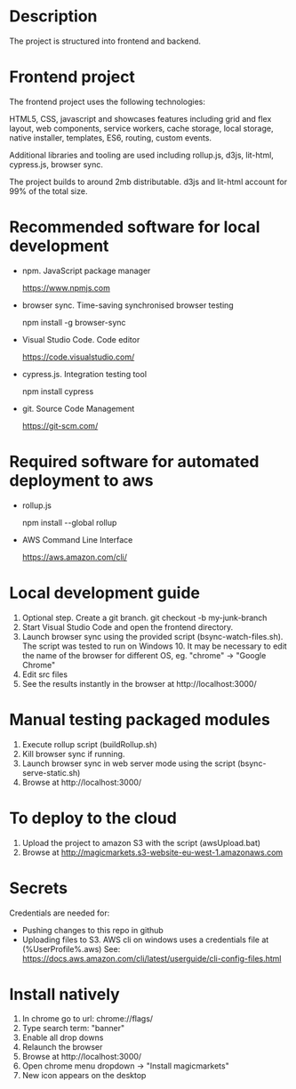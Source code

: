 # Description

The project is structured into frontend and backend.

# Frontend project

The frontend project uses the following technologies:

HTML5, CSS, javascript and showcases features including grid and flex layout, web components, service workers, cache storage, local storage, native installer, templates, ES6, routing, custom events.

Additional libraries and tooling are used including rollup.js, d3js, lit-html, cypress.js, browser sync.

The project builds to around 2mb distributable.  d3js and lit-html account for 99% of the total size. 
	
# Recommended software for local development

- npm.  JavaScript package manager

	https://www.npmjs.com
	
- browser sync.  Time-saving synchronised browser testing

	npm install -g browser-sync
	
- Visual Studio Code.  Code editor 

	https://code.visualstudio.com/

- cypress.js.  Integration testing tool

	npm install cypress
	
- git.  Source Code Management

	https://git-scm.com/
	
# Required software for automated deployment to aws

- rollup.js
	
	npm install --global rollup
	
- AWS Command Line Interface
	
	https://aws.amazon.com/cli/

# Local development guide

1. Optional step.  Create a git branch.  git checkout -b my-junk-branch
2. Start Visual Studio Code and open the frontend directory.
2. Launch browser sync using the provided script (bsync-watch-files.sh).  The script was tested to run on Windows 10. It may be necessary to edit the name of the browser for different OS, eg. "chrome" -> "Google Chrome"
3. Edit src files
4. See the results instantly in the browser at http://localhost:3000/

# Manual testing packaged modules

1. Execute rollup script (buildRollup.sh)
2. Kill browser sync if running.  
3. Launch browser sync in web server mode using the script (bsync-serve-static.sh)
4. Browse at http://localhost:3000/

# To deploy to the cloud

1. Upload the project to amazon S3 with the script (awsUpload.bat)
2. Browse at http://magicmarkets.s3-website-eu-west-1.amazonaws.com

# Secrets

Credentials are needed for:

- Pushing changes to this repo in github
- Uploading files to S3.  AWS cli on windows uses a credentials file at (%UserProfile%\.aws)  See: https://docs.aws.amazon.com/cli/latest/userguide/cli-config-files.html

# Install natively

1. In chrome go to url: chrome://flags/
2. Type search term: "banner"
3. Enable all drop downs
4. Relaunch the browser
5. Browse at http://localhost:3000/
6. Open chrome menu dropdown -> "Install magicmarkets"
7. New icon appears on the desktop
